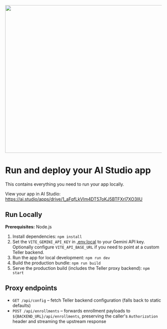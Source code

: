 <div align="center">
<img width="1200" height="475" alt="GHBanner" src="https://github.com/user-attachments/assets/0aa67016-6eaf-458a-adb2-6e31a0763ed6" />
</div>

# Run and deploy your AI Studio app

This contains everything you need to run your app locally.

View your app in AI Studio: https://ai.studio/apps/drive/1_aFqfLkVlm4DT57oKJ5BTFXrl7XO3IlU

## Run Locally

**Prerequisites:**  Node.js


1. Install dependencies:
   `npm install`
2. Set the `VITE_GEMINI_API_KEY` in [.env.local](.env.local) to your Gemini API key. Optionally configure `VITE_API_BASE_URL` if you need to point at a custom Teller backend.
3. Run the app for local development:
   `npm run dev`
4. Build the production bundle:
   `npm run build`
5. Serve the production build (includes the Teller proxy backend):
   `npm start`

## Proxy endpoints

- `GET /api/config` – fetch Teller backend configuration (falls back to static defaults)
- `POST /api/enrollments` – forwards enrollment payloads to `${BACKEND_URL}/api/enrollments`, preserving the caller's `Authorization` header and streaming the upstream response
